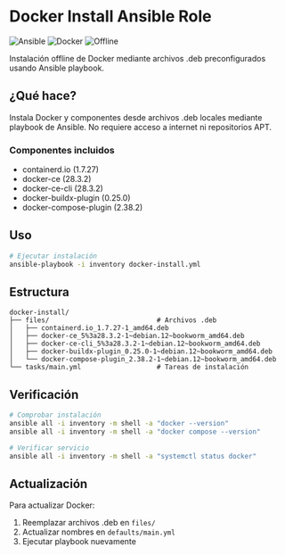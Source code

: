 # Docker Install Ansible Role

![Ansible](https://img.shields.io/badge/Ansible-Automation-EE0000?style=for-the-badge&logo=ansible&logoColor=white)
![Docker](https://img.shields.io/badge/Docker-Install-2496ED?style=for-the-badge&logo=docker&logoColor=white)
![Offline](https://img.shields.io/badge/Offline-Ready-4CAF50?style=for-the-badge)

Instalación offline de Docker mediante archivos .deb preconfigurados usando Ansible playbook.

## ¿Qué hace?

Instala Docker y componentes desde archivos .deb locales mediante playbook de Ansible. No requiere acceso a internet ni repositorios APT.

### Componentes incluidos

- containerd.io (1.7.27)
- docker-ce (28.3.2) 
- docker-ce-cli (28.3.2)
- docker-buildx-plugin (0.25.0)
- docker-compose-plugin (2.38.2)

## Uso

```bash
# Ejecutar instalación
ansible-playbook -i inventory docker-install.yml
```

## Estructura

```
docker-install/
├── files/                           # Archivos .deb
│   ├── containerd.io_1.7.27-1_amd64.deb
│   ├── docker-ce_5%3a28.3.2-1~debian.12~bookworm_amd64.deb
│   ├── docker-ce-cli_5%3a28.3.2-1~debian.12~bookworm_amd64.deb
│   ├── docker-buildx-plugin_0.25.0-1~debian.12~bookworm_amd64.deb
│   └── docker-compose-plugin_2.38.2-1~debian.12~bookworm_amd64.deb
└── tasks/main.yml                   # Tareas de instalación
```

## Verificación

```bash
# Comprobar instalación
ansible all -i inventory -m shell -a "docker --version"
ansible all -i inventory -m shell -a "docker compose --version"

# Verificar servicio
ansible all -i inventory -m shell -a "systemctl status docker"
```

## Actualización

Para actualizar Docker:
1. Reemplazar archivos .deb en `files/`
2. Actualizar nombres en `defaults/main.yml` 
3. Ejecutar playbook nuevamente
